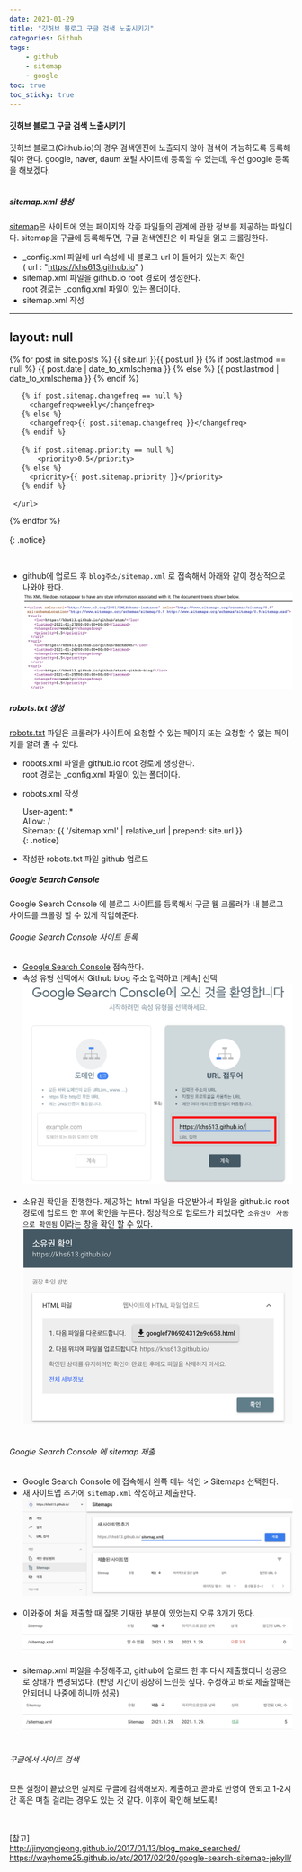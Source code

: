 ```yaml
---
date: 2021-01-29
title: "깃허브 블로그 구글 검색 노출시키기"
categories: Github
tags:
    - github
    - sitemap
    - google
toc: true
toc_sticky: true
---
```

#### 깃허브 블로그 구글 검색 노출시키기  
깃허브 블로그(Github.io)의 경우 검색엔진에 노출되지 않아 검색이 가능하도록 등록해줘야 한다. google, naver, daum 포털 사이트에 등록할 수 있는데, 우선 google 등록을 해보겠다.  
&nbsp;  

##### sitemap.xml 생성  
[sitemap](https://developers.google.com/search/docs/advanced/sitemaps/overview?hl=ko)은 사이트에 있는 페이지와 각종 파일들의 관계에 관한 정보를 제공하는 파일이다. sitemap을 구글에 등록해두면, 구글 검색엔진은 이 파일을 읽고 크롤링한다.  
 - _config.xml 파일에 url 속성에 내 블로그 url 이 들어가 있는지 확인  
 ( url : "https://khs613.github.io" )
 - sitemap.xml 파일을 github.io root 경로에 생성한다.  
 root 경로는 _config.xml 파일이 있는 폴더이다.  
 - sitemap.xml 작성  

---  
 layout: null  
 ---  
 <?xml version="1.0" encoding="UTF-8"?>  
 <urlset xmlns:xsi="http://www.w3.org/2001/XMLSchema-instance"   xsi:schemaLocation="http://www.sitemaps.org/schemas/sitemap/0.9   http://www.sitemaps.org/schemas/sitemap/0.9/sitemap.xsd"   xmlns="http://www.sitemaps.org/schemas/sitemap/0.9">  
   {% for post in site.posts %}  
     <url>  
       <loc>{{ site.url }}{{ post.url }}</loc>  
       {% if post.lastmod == null %}  
         <lastmod>{{ post.date | date_to_xmlschema }}</lastmod>  
       {% else %}  
         <lastmod>{{ post.lastmod | date_to_xmlschema }}</lastmod>  
       {% endif %}  

       {% if post.sitemap.changefreq == null %}  
         <changefreq>weekly</changefreq>  
       {% else %}  
         <changefreq>{{ post.sitemap.changefreq }}</changefreq>  
       {% endif %}  

       {% if post.sitemap.priority == null %}  
           <priority>0.5</priority>  
       {% else %}  
         <priority>{{ post.sitemap.priority }}</priority>  
       {% endif %}  

     </url>  
   {% endfor %}  
 </urlset>  
{: .notice}


&nbsp;

- github에 업로드 후 `blog주소/sitemap.xml` 로 접속해서 아래와 같이 정상적으로 나와야 한다.  
![sitemap](/assets/img/post/2021-01-29-1/img_2.png)  

##### robots.txt 생성
[robots.txt](https://developers.google.com/search/docs/advanced/robots/intro?hl=ko) 파일은 크롤러가 사이트에 요청할 수 있는 페이지 또는 요청할 수 없는 페이지를 알려 줄 수 있다.
- robots.xml 파일을 github.io root 경로에 생성한다.  
  root 경로는 _config.xml 파일이 있는 폴더이다.  

- robots.xml 작성  

  User-agent: *  
  Allow: /  
  Sitemap: {{ '/sitemap.xml' | relative_url | prepend: site.url }}  
  {: .notice}



- 작성한 robots.txt 파일 github 업로드  


##### Google Search Console  
Google Search Console 에 블로그 사이트를 등록해서 구글 웹 크롤러가 내 블로그 사이트를 크롤링 할 수 있게 작업해준다.  

###### Google Search Console 사이트 등록  
- [Google Search Console](https://search.google.com/search-console/about) 접속한다.  
- 속성 유형 선택에서 Github blog 주소 입력하고 [계속] 선택  
![sitemap](/assets/img/post/2021-01-29-1/img_1.png)  
&nbsp;  
- 소유권 확인을 진행한다. 제공하는 html 파일을 다운받아서 파일을 github.io root 경로에 업로드 한 후에 확인을 누른다.
정상적으로 업로드가 되었다면 ``소유권이 자동으로 확인됨`` 이라는 창을 확인 할 수 있다.
![sitemap](/assets/img/post/2021-01-29-1/img_3.png)  
&nbsp;  

###### Google Search Console 에 sitemap 제출  
- Google Search Console 에 접속해서 왼쪽 메뉴 색인 > Sitemaps 선택한다.  
- 새 사이트맵 추가에 `sitemap.xml` 작성하고 제출한다.  
![sitemap](/assets/img/post/2021-01-29-1/img_4.png)  
&nbsp;  
- 이와중에 처음 제출할 때 잘못 기재한 부분이 있었는지 오류 3개가 떴다.  
![sitemap](/assets/img/post/2021-01-29-1/img_5.png)  
&nbsp;  
- sitemap.xml 파일을 수정해주고, github에 업로드 한 후 다시 제출했더니 성공으로 상태가 변경되었다. (반영 시간이 굉장히 느린듯 싶다. 수정하고 바로 제출할때는 안되더니 나중에 하니까 성공)  
![sitemap](/assets/img/post/2021-01-29-1/img_6.png)  
&nbsp;  

###### 구글에서 사이트 검색  
모든 설정이 끝났으면 실제로 구글에 검색해보자. 제출하고 곧바로 반영이 안되고 1-2시간 혹은 며칠 걸리는 경우도 있는 것 같다. 이후에 확인해 보도록!  

&nbsp;  
&nbsp;  
[참고]  
<http://jinyongjeong.github.io/2017/01/13/blog_make_searched/>  
<https://wayhome25.github.io/etc/2017/02/20/google-search-sitemap-jekyll/>  

